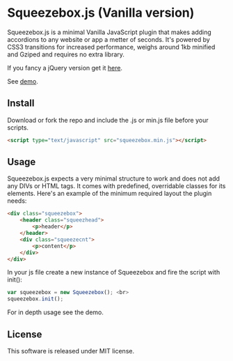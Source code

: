 # Squeezebox.js (Vanilla version)

Squeezebox.js is a minimal Vanilla JavaScript plugin that makes adding accordions to any website or app a metter of seconds.
It's powered by CSS3 transitions for increased performance, weighs around 1kb minified and Gziped and requires no extra library.

If you fancy a jQuery version get it [here](https://github.com/nobitagit/squeezebox).

See [demo](http://apps.aurelio.me.uk/squeezebox/demo.html).

## Install

Download or fork the repo and include the .js or min.js file before your scripts.

``` html
<script type="text/javascript" src="squeezebox.min.js"></script>
```

## Usage

Squeezebox.js expects a very minimal structure to work and does not add any DIVs or HTML tags. It comes with predefined, overridable classes for its elements. Here's an example of the minimum required layout the plugin needs:

``` html
<div class="squeezebox">
	<header class="squeezhead">
		<p>header</p>
	</header>
	<div class="squeezecnt">
		<p>content</p>
	</div>
</div>
```
In your js file create a new instance of Squeezebox and fire the script with init():

``` js
var squeezebox = new Squeezebox(); <br>
squeezebox.init();
```

For in depth usage see the demo.

## License

This software is released under MIT license.





